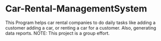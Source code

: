 # Car-Rental-ManagementSystem
This Program helps car rental companies to do daily tasks like adding a customer adding a car, or renting a car for a customer. Also, generating data reports.
NOTE: This project is a group effort.
